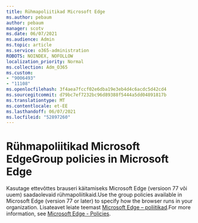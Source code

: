 ```yaml
---
title: Rühmapoliitikad Microsoft Edge
ms.author: pebaum
author: pebaum
manager: scotv
ms.date: 06/07/2021
ms.audience: Admin
ms.topic: article
ms.service: o365-administration
ROBOTS: NOINDEX, NOFOLLOW
localization_priority: Normal
ms.collection: Adm_O365
ms.custom:
- "9006493"
- "11108"
ms.openlocfilehash: 3f4aea7fccf02e6dba19e3eb4d4c6acdc5d42cd4
ms.sourcegitcommit: d79bc7ef7232bc96d89388f5444a5dd04891817b
ms.translationtype: MT
ms.contentlocale: et-EE
ms.lasthandoff: 06/07/2021
ms.locfileid: "52897260"
---
```

# <a name="group-policies-in-microsoft-edge"></a><span data-ttu-id="42530-102">Rühmapoliitikad Microsoft Edge</span><span class="sxs-lookup"><span data-stu-id="42530-102">Group policies in Microsoft Edge</span></span>

<span data-ttu-id="42530-103">Kasutage ettevõttes brauseri käitamiseks Microsoft Edge (versioon 77 või uuem) saadaolevaid rühmapoliitikaid.</span><span class="sxs-lookup"><span data-stu-id="42530-103">Use the group policies available in Microsoft Edge (version 77 or later) to specify how the browser runs in your organization.</span></span> <span data-ttu-id="42530-104">Lisateavet leiate teemast [Microsoft Edge – poliitikad](/deployedge/microsoft-edge-policies#available-policies).</span><span class="sxs-lookup"><span data-stu-id="42530-104">For more information, see [Microsoft Edge - Policies](/deployedge/microsoft-edge-policies#available-policies).</span></span>